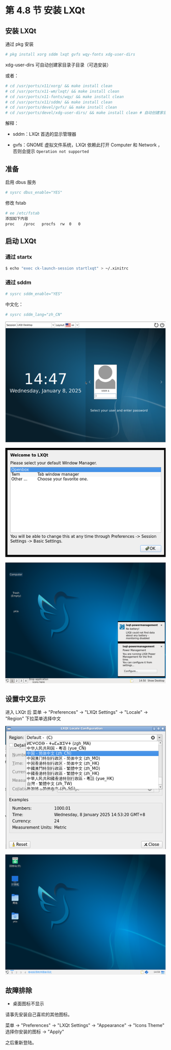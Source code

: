 # 第 4.8 节 安装 LXQt

## 安装 LXQt

通过 pkg 安装

```sh
# pkg install xorg sddm lxqt gvfs wqy-fonts xdg-user-dirs
```

xdg-user-dirs 可自动创建家目录子目录（可选安装）


或者：

```sh
# cd /usr/ports/x11/xorg/ && make install clean
# cd /usr/ports/x11-wm/lxqt/ && make install clean
# cd /usr/ports/x11-fonts/wqy/ && make install clean
# cd /usr/ports/x11/sddm/ && make install clean
# cd /usr/ports/devel/gvfs/ && make install clean
# cd /usr/ports/devel/xdg-user-dirs/ && make install clean # 自动创建家目录子目录
```

解释：

- sddm：LXQt 首选的显示管理器

- gvfs：GNOME 虚拟文件系统，LXQt 依赖此打开 Computer 和 Network ，否则会提示 `Operation not supported`

## 准备

启用 dbus 服务

```sh
# sysrc dbus_enable="YES"
```

修改 fstab

```sh
# ee /etc/fstab
添加如下内容
proc	/proc	procfs	rw	0	0
```

## 启动 LXQt

### 通过 startx

```sh
$ echo "exec ck-launch-session startlxqt" > ~/.xinitrc
```

### 通过 sddm

```sh
# sysrc sddm_enable="YES"
```

中文化：

```sh
# sysrc sddm_lang="zh_CN"
```

![FreeBSD 安装 LXQt](../.gitbook/assets/lxqt1.png)

![FreeBSD 安装 LXQt](../.gitbook/assets/lxqt2.png)

![FreeBSD 安装 LXQt](../.gitbook/assets/lxqt3.png)

## 设置中文显示

进入 LXQt 后 菜单 -> "Preferences" -> "LXQt Settings" -> "Locale" -> "Region" 下拉菜单选择中文

![FreeBSD 安装 LXQt](../.gitbook/assets/lxqt4.png)

![FreeBSD 安装 LXQt](../.gitbook/assets/lxqt5.png)

## 故障排除

- 桌面图标不显示

请事先安装自己喜欢的其他图标。

菜单 -> "Preferences" -> "LXQt Settings" -> "Appearance" -> "Icons Theme" 选择你安装的图标 -> "Apply"

之后重新登陆。

